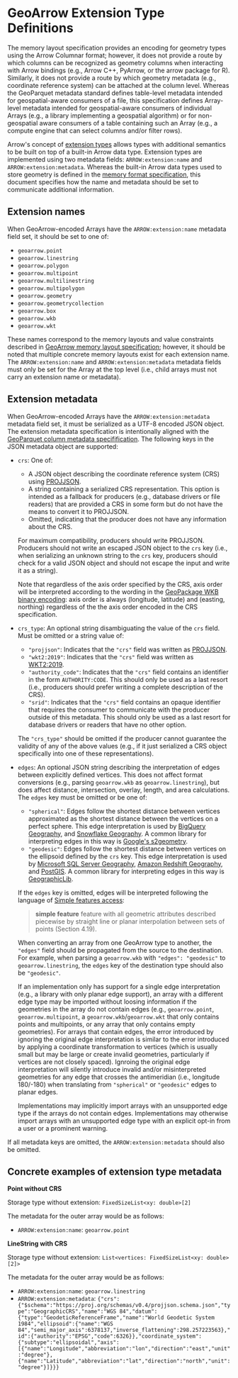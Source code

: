 
# GeoArrow Extension Type Definitions

The memory layout specification provides an encoding for geometry types
using the Arrow Columnar format; however, it does not provide a route by
which columns can be recognized as geometry columns when interacting with
Arrow bindings (e.g., Arrow C++, PyArrow, or the arrow package for R).
Similarly, it does not provide a route by which geometry metadata (e.g.,
coordinate reference system) can be attached at the column level.
Whereas the GeoParquet metadata standard defines table-level metadata
intended for geospatial-aware consumers of a file, this specification
defines Array-level metadata intended for geospatial-aware consumers
of individual Arrays (e.g., a library implementing a geospatial algorithm)
or for non-geospatial aware consumers of a table containing such an
Array (e.g., a compute engine that can select columns and/or filter rows).

Arrow's concept of [extension types](https://arrow.apache.org/docs/format/Columnar.html#extension-types)
allows types with additional semantics to be built on top of a built-in
Arrow data type. Extension types are implemented using two metadata fields:
`ARROW:extension:name` and `ARROW:extension:metadata`. Whereas the
built-in Arrow data types used to store geometry is defined in the
[memory format specification](format.md), this document specifies how
the name and metadata should be set to communicate additional
information.

## Extension names

When GeoArrow-encoded Arrays have the `ARROW:extension:name` metadata
field set, it should be set to one of:

- `geoarrow.point`
- `geoarrow.linestring`
- `geoarrow.polygon`
- `geoarrow.multipoint`
- `geoarrow.multilinestring`
- `geoarrow.multipolygon`
- `geoarrow.geometry`
- `geoarrow.geometrycollection`
- `geoarrow.box`
- `geoarrow.wkb`
- `geoarrow.wkt`

These names correspond to the memory layouts and value constraints described in
[GeoArrow memory layout specification](format.md); however, it should be noted
that multiple concrete memory layouts exist for each extension name.
The `ARROW:extension:name`
and `ARROW:extension:metadata` metadata fields must only be set for the Array at
the top level (i.e., child arrays must not carry an extension name or metadata).

## Extension metadata

When GeoArrow-encoded Arrays have the `ARROW:extension:metadata` metadata
field set, it must be serialized as a UTF-8 encoded JSON object. The extension
metadata specification is intentionally aligned with the
[GeoParquet column metadata specifification](https://github.com/opengeospatial/geoparquet/blob/v1.1.0/format-specs/geoparquet.md#metadata).
The following keys in the JSON metadata object are supported:

- `crs`: One of:

    - A JSON object describing the coordinate reference system (CRS)
      using [PROJJSON](https://proj.org/specifications/projjson.html).
    - A string containing a serialized CRS representation. This option
      is intended as a fallback for producers (e.g., database drivers or
      file readers) that are provided a CRS in some form but do not have the
      means to convert it to PROJJSON.
    - Omitted, indicating that the producer does not have any information about
      the CRS.

  For maximum compatibility, producers should write PROJJSON. Producers should not
  write an escaped JSON object to the `crs` key (i.e., when serializing an unknown
  string to the `crs` key, producers should check for a valid JSON object and should
  not escape the input and write it as a string).

  Note that regardless of the axis order specified by the CRS, axis order will be interpreted
  according to the wording in the
  [GeoPackage WKB binary encoding](https://www.geopackage.org/spec130/index.html#gpb_format):
  axis order is always (longitude, latitude) and (easting, northing)
  regardless of the the axis order encoded in the CRS specification.

- `crs_type`: An optional string disambiguating the value of the `crs` field.
  Must be omitted or a string value of:

  - `"projjson"`: Indicates that the `"crs"` field was written as
    [PROJJSON](https://proj.org/specifications/projjson.html).
  - `"wkt2:2019"`: Indicates that the `"crs"` field was written as
    [WKT2:2019](https://www.ogc.org/publications/standard/wkt-crs/).
  - `"authority_code"`: Indicates that the `"crs"` field contains an identifier
    in the form `AUTHORITY:CODE`. This should only be used as a last resort
    (i.e., producers should prefer writing a complete description of the CRS).
  - `"srid"`: Indicates that the `"crs"` field contains an opaque identifier
    that requires the consumer to communicate with the producer outside of
    this metadata. This should only be used as a last resort for database
    drivers or readers that have no other option.

  The `"crs_type"` should be omitted if the producer cannot guarantee the validity
  of any of the above values (e.g., if it just serialized a CRS object
  specifically into one of these representations).

- `edges`: An optional JSON string describing the interpretation of edges
  between explicitly defined vertices. This does not affect format
  conversions (e.g., parsing `geoarrow.wkb` as `geoarrow.linestring`),
  but does affect distance, intersection, overlay, length, and area calculations.
  The `edges` key must be omitted or be one of:

  - `"spherical"`: Edges follow the shortest distance between vertices approximated
    as the shortest distance between the vertices on a perfect sphere. This edge
    interpretation is used by
    [BigQuery Geography](https://cloud.google.com/bigquery/docs/geospatial-data#coordinate_systems_and_edges),
    and [Snowflake Geography](https://docs.snowflake.com/en/sql-reference/data-types-geospatial).
    A common library for
    interpreting edges in this way is
    [Google's s2geometry](https://github.com/google/s2geometry).
  - `"geodesic"`: Edges follow the shortest distance between vertices on the
    ellipsoid defined by the `crs` key. This edge interpretation is used by
    [Microsoft SQL Server Geography](https://learn.microsoft.com/en-us/sql/t-sql/spatial-geography/spatial-types-geography),
    [Amazon Redshift Geography](https://docs.aws.amazon.com/redshift/latest/dg/geospatial-overview.html),
    and [PostGIS](https://postgis.net/docs/geography.html). A common library for
    interpreting edges in this way is
    [GeographicLib](https://github.com/geographiclib/geographiclib).

  If the `edges` key is omitted, edges will be interpreted following the language of
  [Simple features access](https://www.opengeospatial.org/standards/sfa):

  > **simple feature** feature with all geometric attributes described piecewise
  > by straight line or planar interpolation between sets of points (Section 4.19).

  When converting an array from one GeoArrow type to another, the `"edges"` field
  should be propagated from the source to the destination. For example, when parsing
  a `geoarrow.wkb` with `"edges": "geodesic"` to `geoarrow.linestring`, the `edges`
  key of the destination type should also be `"geodesic"`.

  If an implementation only has support for a single edge interpretation (e.g.,
  a library with only planar edge support), an array with a different edge type
  may be imported without loosing information if the geometries in the array
  do not contain edges (e.g., `geoarrow.point`, `geoarrow.multipoint`, a
  `geoarrow.wkb`/`geoarrow.wkt` that only contains points and multipoints, or any
  array that only contains empty geometries). For arrays that contain edges,
  the error introduced by ignoring the original edge interpretation is similar to
  the error introduced by applying a coordinate transformation to vertices (which
  is usually small but may be large or create invalid geometries, particularly if
  vertices are not closely spaced). Ignroing the original edge interpretation will
  silently introduce invalid and/or misinterpreted geometries for any edge that crosses
  the antimeridian (i.e., longitude 180/-180) when translating from `"spherical"` or
  `"geodesic"` edges to planar edges.

  Implementations may implicitly import arrays with an unsupported edge type if the
  arrays do not contain edges. Implementations may otherwise import arrays with an
  unsupported edge type with an explicit opt-in from a user or a prominent warning.

If all metadata keys are omitted, the `ARROW:extension:metadata` should
also be omitted.

## Concrete examples of extension type metadata

**Point without CRS**

Storage type without extension: `FixedSizeList<xy: double>[2]`

The metadata for the outer array would be as follows:

- `ARROW:extension:name`: `geoarrow.point`

**LineString with CRS**

Storage type without extension: `List<vertices: FixedSizeList<xy: double>[2]>`

The metadata for the outer array would be as follows:

- `ARROW:extension:name`: `geoarrow.linestring`
- `ARROW:extension:metadata`: `{"crs": {"$schema":"https://proj.org/schemas/v0.4/projjson.schema.json","type":"GeographicCRS","name":"WGS 84","datum":{"type":"GeodeticReferenceFrame","name":"World Geodetic System 1984","ellipsoid":{"name":"WGS 84","semi_major_axis":6378137,"inverse_flattening":298.257223563},"id":{"authority":"EPSG","code":6326}},"coordinate_system":{"subtype":"ellipsoidal","axis":[{"name":"Longitude","abbreviation":"lon","direction":"east","unit":"degree"},{"name":"Latitude","abbreviation":"lat","direction":"north","unit":"degree"}]}}}`
